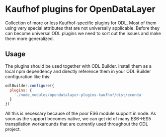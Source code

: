 # Kaufhof plugins for OpenDataLayer
Collection of more or less Kaufhof-specific plugins for ODL. Most of them using very special attributes
that are not universally applicable. Before they can become universal ODL plugins we need to sort out
the issues and make them more generalized.

## Usage
The plugins should be used together with ODL Builder. Install them as a local npm dependency and directly
reference them in your ODL Builder configuration like this:

```javascript
odlBuilder.configure({
  plugins: {
    './node_modules/opendatalayer-plugins-kaufhof/dist/econda'
  }
})
```

All this is necessary because of the poor ES6 module support in node. As soon as the support becomes native,
we can get rid of many ES6->ES5 transpilation workarounds that are currently used throughout the ODL project.